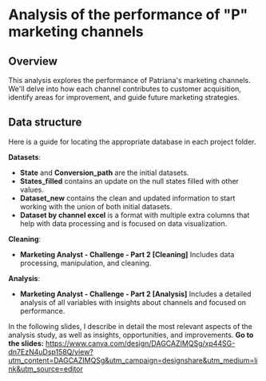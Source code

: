 # Analysis of the performance of "P" marketing channels

## Overview
This analysis explores the performance of Patriana's marketing channels. We'll delve into how each channel contributes to customer acquisition, identify areas for improvement, and guide future marketing strategies.

## Data structure
Here is a guide for locating the appropriate database in each project folder.

**Datasets**:
* **State** and **Conversion_path** are the initial datasets.
* **States_filled** contains an update on the null states filled with other values.
* **Dataset_new** contains the clean and updated information to start working with the union of both initial datasets.
* **Dataset by channel excel** is a format with multiple extra columns that help with data processing and is focused on data visualization.

**Cleaning**:

* **Marketing Analyst - Challenge - Part 2 [Cleaning]** Includes data processing, manipulation, and cleaning.

**Analysis**:

* **Marketing Analyst - Challenge - Part 2 [Analysis]** Includes a detailed analysis of all variables with insights about channels and focused on performance.


In the following slides, I describe in detail the most relevant aspects of the analysis study, as well as insights, opportunities, and improvements.
**Go to the slides:** https://www.canva.com/design/DAGCAZIMQSg/xp44SG-dn7EzN4uDsp158Q/view?utm_content=DAGCAZIMQSg&utm_campaign=designshare&utm_medium=link&utm_source=editor
